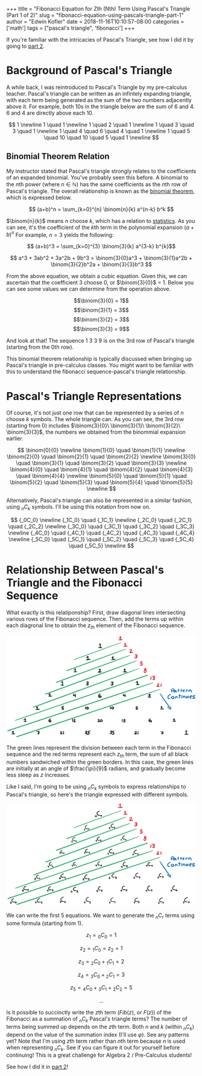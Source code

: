 +++
title = "Fibonacci Equation for Zth (Nth) Term Using Pascal's Triangle (Part 1 of 2)"
slug = "fibonacci-equation-using-pascals-triangle-part-1"
author = "Edwin Kofler"
date = 2018-11-16T10:10:57-08:00
categories = ['math']
tags = ["pascal's triangle", 'fibonacci']
+++

If you're familiar with the intricacies of Pascal's Triangle, see how I did it by going to [part 2](/posts/fibonacci-equation-using-pascals-triangle-part-2/).

# Background of Pascal's Triangle

A while back, I was reintroduced to Pascal's Triangle by my pre-calculus teacher. Pascal's triangle can be written as an infintely expanding triangle, with each term being generated as the sum of the two numbers adjacently above it. For example, both $10$s in the triangle below are the sum of $6$ and $4$. $6$ and $4$ are directly above each $10$.

$$
1 \newline
1 \quad 1 \newline
1 \quad 2 \quad 1 \newline
1 \quad 3 \quad 3 \quad 1 \newline
1 \quad 4 \quad 6 \quad 4 \quad 1 \newline
1 \quad 5 \quad 10 \quad 10 \quad 5 \quad 1 \newline
$$

## Binomial Theorem Relation

My instructor stated that Pascal's triangle strongly relates to the coefficients of an expanded binomial. You've probably seen this before. A binomial to the $n$th power (where $n \in \mathbb{N}$) has the same coefficients as the $n$th row of Pascal's triangle. The overall relationship is known as the [binomial theorem](https://en.wikipedia.org/wiki/Binomial_theorem), which is expressed below.

$$ (a+b)^n = \sum_{k=0}^{n} \binom{n}{k} a^{n-k} b^k $$

$\binom{n}{k}$ means $n$ choose $k$, which has a relation to [statistics](https://en.wikipedia.org/wiki/Binomial_coefficient). As you can see, it's the coefficient of the $k$th term in the polynomial expansion $(a+b)^n$ For example, $n=3$ yields the following:

$$ (a+b)^3 = \sum_{k=0}^{3} \binom{3}{k} a^{3-k} b^{k}$$

$$ a^3 + 3ab^2 + 3a^2b + 9b^3 = \binom{3}{0}a^3 + \binom{3}{1}a^2b + \binom{3}{2}b^2a + \binom{3}{3}b^3 $$

From the above equation, we obtain a cubic equation. Given this, we can ascertain that the coefficient $3$ choose $0$, or $\binom{3}{0}$ = $1$. Below you can see some values we can determine from the operation above.

$$\binom{3}{0} = 1$$
$$\binom{3}{1} = 3$$
$$\binom{3}{2} = 3$$
$$\binom{3}{3} = 9$$

And look at that! The sequence $1\ 3\ 3\ 9$ is on the $3$rd row of Pascal's triangle (starting from the $0$th row).

This binomial theorem relationship is typically discussed when bringing up Pascal's triangle in pre-calculus classes. You might want to be familiar with this to understand the fibonacci sequence-pascal's triangle relationship.

# Pascal's Triangle Representations

Of course, it's not just one row that can be represented by a series of $n$ choose $k$ symbols. The whole triangle can. As you can see, the $3$rd row (starting from $0$) includes $\binom{3}{0}\ \binom{3}{1}\ \binom{3}{2}\ \binom{3}{3}$, the numbers we obtained from the binommial expansion earlier.

$$
\binom{0}{0} \newline
\binom{1}{0} \quad \binom{1}{1} \newline
\binom{2}{0} \quad \binom{2}{1} \quad \binom{2}{2} \newline
\binom{3}{0} \quad \binom{3}{1} \quad \binom{3}{2} \quad \binom{3}{3} \newline
\binom{4}{0} \quad \binom{4}{1} \quad \binom{4}{2} \quad \binom{4}{3} \quad \binom{4}{4} \newline
\binom{5}{0} \quad \binom{5}{1} \quad \binom{5}{2} \quad \binom{5}{3} \quad \binom{5}{4} \quad \binom{5}{5} \newline
$$

Alternatively, Pascal's triangle can also be represented in a similar fashion, using $_nC_k$ symbols. I'll be using this notation from now on.

$$
{_0C_0} \newline
{_1C_0} \quad {_1C_1} \newline
{_2C_0} \quad {_2C_1} \quad {_2C_2} \newline
{_3C_0} \quad {_3C_1} \quad {_3C_2} \quad {_3C_3} \newline
{_4C_0} \quad {_4C_1} \quad {_4C_2} \quad {_4C_3} \quad {_4C_4} \newline
{_5C_0} \quad {_5C_1} \quad {_5C_2} \quad {_5C_3} \quad {_5C_4} \quad {_5C_5} \newline
$$

# Relationship Between Pascal's Triangle and the Fibonacci Sequence

What exactly is this relatiponship? First, draw diagonal lines intersecting various rows of the Fibonacci sequence. Then, add the terms up within each diagronal line to obtain the $z_{th}$ element of the Fibonacci sequence.

![Pascal's Triangle](./pascals-triangle.png)

The green lines represent the division between each term in the Fibonacci sequence and the red terms represent each $z_{th}$ term, the sum of all black numbers sandwiched within the green borders. In this case, the green lines are initially at an angle of $\frac{\pi}{9}$ radians, and gradually become less steep as $z$ increases.

Like I said, I'm going to be using $_nC_k$ symbols to express relationships to Pascal's triangle, so here's the triangle expressed with different symbols.

![Pascal's Triangle](./pascals-triangle-2.png)

We can write the first 5 equations. We want to generate the $_nC_r$ terms using some formula (starting from 1).

$$z_1 = {_0C_0} = 1$$

$$ z_2 = {_1C_0} = z_2 = 1$$

$$z_3 = {_2C_0} + {_1C_1} = 2$$

$$z_4 = {_3C_0} + {_2C_1} = 3$$

$$z_5 = {_4C_0} + {_3C_1} + {_2C_2} = 5$$

$$...$$

Is it possible to succinctly write the $z$th term ($Fib(z)$, or $F(z)$) of the Fibonacci as a summation of $_nC_k$ Pascal's triangle terms? The number of terms being summed up depends on the $z$th term. Both $n$ and $k$ (within $_nC_k$) depend on the value of the summation index (I'll use $\varphi$). See any patterns yet? Note that I'm using $z$th term rather than $n$th term because $n$ is used when representing $_nC_k$. See if you can figure it out for yourself before continuing! This is a great challenge for Algebra 2 / Pre-Calculus students!

See how I did it in [part 2](/posts/fibonacci-equation-using-pascals-triangle-part-2/)!
